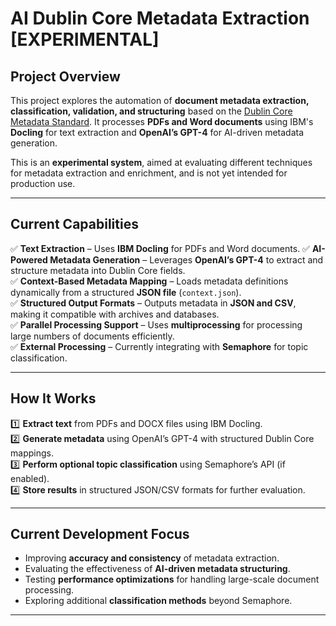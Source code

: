 # **AI Dublin Core Metadata Extraction [EXPERIMENTAL]**

## **Project Overview**
This project explores the automation of **document metadata extraction, classification, validation, and structuring** based on the [Dublin Core Metadata Standard](https://www.dublincore.org/specifications/dublin-core/dces/). It processes **PDFs and Word documents** using IBM's **Docling** for text extraction and **OpenAI’s GPT-4** for AI-driven metadata generation.

This is an **experimental system**, aimed at evaluating different techniques for metadata extraction and enrichment, and is not yet intended for production use.

---

## **Current Capabilities**

✅ **Text Extraction** – Uses **IBM Docling** for PDFs and Word documents.
✅ **AI-Powered Metadata Generation** – Leverages **OpenAI’s GPT-4** to extract and structure metadata into Dublin Core fields.  
✅ **Context-Based Metadata Mapping** – Loads metadata definitions dynamically from a structured **JSON file** (`context.json`).  
✅ **Structured Output Formats** – Outputs metadata in **JSON and CSV**, making it compatible with archives and databases.  
✅ **Parallel Processing Support** – Uses **multiprocessing** for processing large numbers of documents efficiently.  
✅ **External Processing** – Currently integrating with **Semaphore** for topic classification.  

---

## **How It Works**

1️⃣ **Extract text** from PDFs and DOCX files using IBM Docling.  
2️⃣ **Generate metadata** using OpenAI’s GPT-4 with structured Dublin Core mappings.  
3️⃣ **Perform optional topic classification** using Semaphore’s API (if enabled).  
4️⃣ **Store results** in structured JSON/CSV formats for further evaluation.  

---

## **Current Development Focus**
- Improving **accuracy and consistency** of metadata extraction.
- Evaluating the effectiveness of **AI-driven metadata structuring**.
- Testing **performance optimizations** for handling large-scale document processing.
- Exploring additional **classification methods** beyond Semaphore.

---